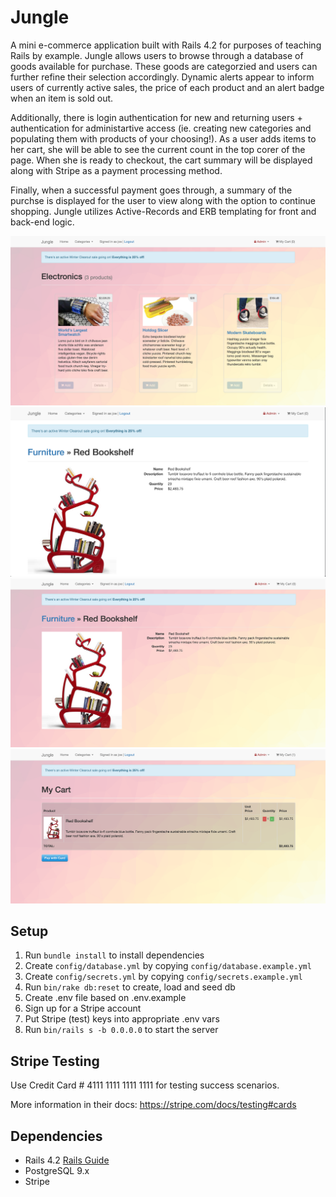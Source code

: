# Jungle

A mini e-commerce application built with Rails 4.2 for purposes of teaching Rails by example.
Jungle allows users to browse through a database of goods available for purchase. These goods are categorzied and users can further refine their selection accordingly. Dynamic alerts appear to inform users of currently active sales, the price of each product and an alert badge when an item is sold out. 

Additionally, there is login authentication for new and returning users + authentication for administartive access (ie. creating new categories and populating them with products of your choosing!). As a user adds items to her cart, she will be able to see the current count in the top corer of the page. When she is ready to checkout, the cart summary will be displayed along with Stripe as a payment processing method. 

Finally, when a successful payment goes through, a summary of the purchse is displayed for the user to view along with the option to continue shopping. Jungle utilizes Active-Records and ERB templating for front and back-end logic. 

<p align="center">
    <img src="https://github.com/kabica/jungle/blob/master/app/assets/images/Screen%20Shot%202020-03-11%20at%202.40.06%20PM.png?raw=true" alt="Logo">
    <img src="https://github.com/kabica/jungle/blob/master/app/assets/images/Screen%20Shot%202020-03-11%20at%202.05.28%20PM.png?raw=true" alt="Logo">
    <img src="https://github.com/kabica/jungle/blob/master/app/assets/images/Screen%20Shot%202020-03-11%20at%202.40.50%20PM.png?raw=true" alt="Logo">
    <img src="https://github.com/kabica/jungle/blob/master/app/assets/images/Screen%20Shot%202020-03-11%20at%202.49.22%20PM.png?raw=true" alt="Logo">
 
    
</p>


## Setup

1. Run `bundle install` to install dependencies
2. Create `config/database.yml` by copying `config/database.example.yml`
3. Create `config/secrets.yml` by copying `config/secrets.example.yml`
4. Run `bin/rake db:reset` to create, load and seed db
5. Create .env file based on .env.example
6. Sign up for a Stripe account
7. Put Stripe (test) keys into appropriate .env vars
8. Run `bin/rails s -b 0.0.0.0` to start the server

## Stripe Testing

Use Credit Card # 4111 1111 1111 1111 for testing success scenarios.

More information in their docs: <https://stripe.com/docs/testing#cards>

## Dependencies

* Rails 4.2 [Rails Guide](http://guides.rubyonrails.org/v4.2/)
* PostgreSQL 9.x
* Stripe
